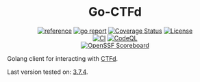 <div align="center">
	<h1>Go-CTFd</h1>
	<a href="https://pkg.go.dev/github.com/ctfer-io/go-ctfd"><img src="https://shields.io/badge/-reference-blue?logo=go&style=for-the-badge" alt="reference"></a>
	<a href="https://goreportcard.com/report/github.com/ctfer-io/go-ctfd"><img src="https://goreportcard.com/badge/github.com/ctfer-io/go-ctfd?style=for-the-badge" alt="go report"></a>
	<a href="https://coveralls.io/github/ctfer-io/go-ctfd?branch=main"><img src="https://img.shields.io/coverallsCoverage/github/ctfer-io/go-ctfd?style=for-the-badge" alt="Coverage Status"></a>
	<a href=""><img src="https://img.shields.io/github/license/ctfer-io/go-ctfd?style=for-the-badge" alt="License"></a>
	<br>
	<a href="https://github.com/ctfer-io/go-ctfd/actions/workflows/ci.yaml"><img src="https://img.shields.io/github/actions/workflow/status/ctfer-io/go-ctfd/ci.yaml?style=for-the-badge&label=CI" alt="CI"></a>
	<a href="https://github.com/ctfer-io/go-ctfd/actions/workflows/codeql-analysis.yaml"><img src="https://img.shields.io/github/actions/workflow/status/ctfer-io/go-ctfd/codeql-analysis.yaml?style=for-the-badge&label=CodeQL" alt="CodeQL"></a>
	<br>
	<a href="https://securityscorecards.dev/viewer/?uri=github.com/ctfer-io/go-ctfd"><img src="https://img.shields.io/ossf-scorecard/github.com/ctfer-io/go-ctfd?label=openssf%20scorecard&style=for-the-badge" alt="OpenSSF Scoreboard"></a>
</div>

Golang client for interacting with [CTFd](https://ctfd.io/).

Last version tested on: [3.7.4](https://github.com/CTFd/CTFd/releases/tag/3.7.4).
